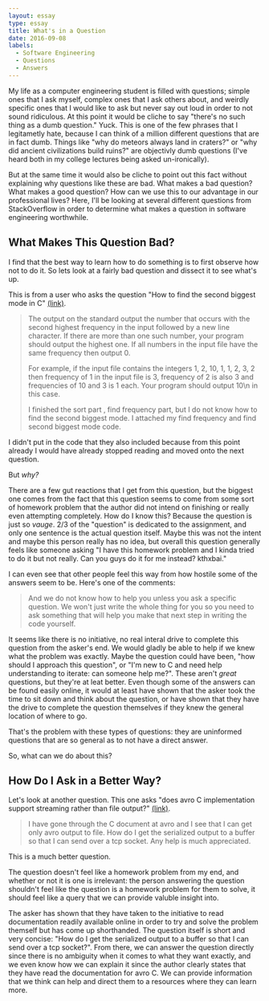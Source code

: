 ```yaml
---
layout: essay
type: essay
title: What's in a Question
date: 2016-09-08
labels:
  - Software Engineering
  - Questions
  - Answers
---
```


My life as a computer engineering student is filled with questions; simple ones that I ask myself, complex ones that I ask others about, and weirdly specific ones that I would like to ask but never say out loud in order to not sound ridiculous. At this point it would be cliche to say "there's no such thing as a dumb question." Yuck. This is one of the few phrases that I legitametly hate, because I can think of a million different questions that are in fact dumb. Things like "why do meteors always land in craters?" or "why did ancient civilizations build ruins?" are objectivly dumb questions (I've heard both in my college lectures being asked un-ironically). 

But at the same time it would also be cliche to point out this fact without explaining why questions like these are bad. What makes a bad question? What makes a good question? How can we use this to our advantage in our professional lives? Here, I'll be looking at several different questions from StackOverflow in order to determine what makes a question in software engineering worthwhile.

## What Makes This Question Bad?

I find that the best way to learn how to do something is to first observe how not to do it. So lets look at a fairly bad question and dissect it to see what's up.

This is from a user who asks the question "How to find the second biggest mode in C" [(link)](http://stackoverflow.com/questions/39401297/how-to-find-the-second-biggest-mode-in-c).

<blockquote>
<p>
The output on the standard output the number that occurs with the second highest frequency in the input followed by a new line character. If there are more than one such number, your program should output the highest one. If all numbers in the input file have the same frequency then output 0.
</p>

<p>
For example, if the input file contains the integers 1, 2, 10, 1, 1, 2, 3, 2 then frequency of 1 in the input file is 3, frequency of 2 is also 3 and frequencies of 10 and 3 is 1 each. Your program should output 10\n in this case.
</p>

<p>
I finished the sort part , find frequency part, but I do not know how to find the second biggest mode. I attached my find frequency and find second biggest mode code.
</p>
</blockquote>

I didn't put in the code that they also included because from this point already I would have already stopped reading and moved onto the next question.

But <i>why?</i>

There are a few gut reactions that I get from this question, but the biggest one comes from the fact that this question seems to come from some sort of homework problem that the author did not intend on finishing or really even attempting completely. How do I know this? Because the question is just so <i>vauge</i>. 2/3 of the "question" is dedicated to the assignment, and only one sentence is the actual question itself. Maybe this was not the intent and maybe this person really has no idea, but overall this question generally feels like someone asking "I have this homework problem and I kinda tried to do it but not really. Can you guys do it for me instead? kthxbai."

I can even see that other people feel this way from how hostile some of the answers seem to be. Here's one of the comments:

<blockquote>
And we do not know how to help you unless you ask a specific question. We won't just write the whole thing for you so you need to ask something that will help you make that next step in writing the code yourself.
</blockquote>

It seems like there is no initiative, no real interal drive to complete this question from the asker's end. We would gladly be able to help if we knew what the problem was exactly. Maybe the question could have been, "how should I approach this question", or "I'm new to C and need help understanding to iterate: can someone help me?". These aren't <i>great</i> questions, but they're at leat better. Even though some of the answers can be found easily online, it would at least have shown that the asker took the time to sit down and think about the question, or have shown that they have the drive to complete the question themselves if they knew the general location of where to go.

That's the problem with these types of questions: they are uninformed questions that are so general as to not have a direct answer. 

So, what can we do about this?

## How Do I Ask in a Better Way?

Let's look at another question. This one asks "does avro C implementation support streaming rather than file output?" [(link)](http://stackoverflow.com/questions/31853845/does-avro-c-implementation-support-streaming-rather-than-file-output).

<blockquote>
<p>
I have gone through the C document at avro and I see that I can get only avro output to file. How do I get the serialized output to a buffer so that I can send over a tcp socket. Any help is much appreciated.
</p>
</blockquote>

This is a much better question. 

The question doesn't feel like a homework problem from my end, and whether or not it is one is irrelevant: the person answering the question shouldn't feel like the question is a homework problem for them to solve, it should feel like a query that we can provide valuble insight into. 

The asker has shown that they have taken to the initiative to read documentation readily available online in order to try and solve the problem themself but has come up shorthanded. The question itself is short and very concise: "How do I get the serialized output to a buffer so that I can send over a tcp socket?". From there, we can answer the question directly since there is no ambiguity when it comes to what they want exactly, and we even know how we can explain it since the author clearly states that they have read the documentation for avro C. We can provide information that we think can help and direct them to a resources where they can learn more.

## 

